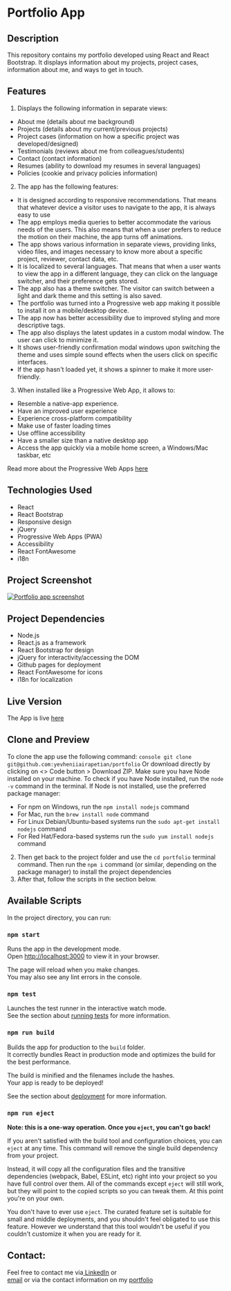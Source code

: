 # Portfolio App

## Description
This repository contains my portfolio developed using React and React Bootstrap. It displays information about my projects, project cases, information about me, and ways to get in touch.

## Features
1. Displays the following information in separate views:
- About me (details about me background)
- Projects (details about my current/previous projects)
- Project cases (information on how a specific project was developed/designed)
- Testimonials (reviews about me from colleagues/students)
- Contact (contact information)
- Resumes (ability to download my resumes in several languages)
- Policies (cookie and privacy policies information)
  
2. The app has the following features:
  - It is designed according to responsive recommendations. That means that whatever device a visitor uses to navigate to the app, it is always easy to use
  - The app employs media queries to better accommodate the various needs of the users. This also means that when a user prefers to reduce the motion on their machine, the app turns off animations.
  - The app shows various information in separate views, providing links, video files, and images necessary to know more about a specific project, reviewer, contact data, etc.
  - It is localized to several languages. That means that when a user wants to view the app in a different language, they can click on the language switcher, and their preference gets stored.
  - The app also has a theme switcher. The visitor can switch between a light and dark theme and this setting is also saved.
  - The portfolio was turned into a Progressive web app making it possible to install it on a mobile/desktop device.
  - The app now has better accessibility due to improved styling and more descriptive tags.
  - The app also displays the latest updates in a custom modal window. The user can click to minimize it.
  - It shows user-friendly confirmation modal windows upon switching the theme and uses simple sound effects when the users click on specific interfaces.
  - If the app hasn't loaded yet, it shows a spinner to make it more user-friendly.
    
3. When installed like a Progressive Web App, it allows to:
- Resemble a native-app experience.
- Have an improved user experience
- Experience cross-platform compatibility
- Make use of faster loading times
- Use offline accessibility
- Have a smaller size than a native desktop app
- Access the app quickly via a mobile home screen, a Windows/Mac taskbar, etc

Read more about the Progressive Web Apps [here](https://www.itaims.com/blog/benefits-of-progressive-web-apps-pwa-advantages-and-disadvantages)

## Technologies Used
- React
- React Bootstrap
- Responsive design
- jQuery
- Progressive Web Apps (PWA)
- Accessibility
- React FontAwesome
- i18n

## Project Screenshot

<a href="https://ibb.co/7140dD9"><img src="https://i.ibb.co/gRVcL8n/2024-06-17-01h24-04.png" alt="Portfolio app screenshot" border="0"></a>

## Project Dependencies
- Node.js
- React.js as a framework
- React Bootstrap for design
- jQuery for interactivity/accessing the DOM
- Github pages for deployment
- React FontAwesome for icons
- i18n for localization


## Live Version
The App is live [here](https://yevheniiairapetian.com/#/)

## Clone and Preview 
To clone the app use the following command:
```console git clone git@github.com:yevheniiairapetian/portfolio```
Or download directly by clicking on <> Code button > Download ZIP. Make sure you have Node installed on your machine. To check if you have Node installed, run the ```node -v``` command in the terminal. If Node is not installed, use the preferred package manager:
- For npm on Windows, run the ```npm install nodejs``` command 
- For Mac, run the ```brew install node``` command
- For Linux Debian/Ubuntu-based systems run the ```sudo apt-get install nodejs``` command
- For Red Hat/Fedora-based systems run the ```sudo yum install nodejs```
command
2. Then get back to the project folder and use the ```cd portfolio``` terminal command. Then run the ```npm i``` command (or similar, depending on the package manager) to install the project dependencies
  3. After that, follow the scripts in the section below.


## Available Scripts

In the project directory, you can run:

### `npm start`

Runs the app in the development mode.\
Open [http://localhost:3000](http://localhost:3000) to view it in your browser.

The page will reload when you make changes.\
You may also see any lint errors in the console.

### `npm test`

Launches the test runner in the interactive watch mode.\
See the section about [running tests](https://facebook.github.io/create-react-app/docs/running-tests) for more information.

### `npm run build`

Builds the app for production to the `build` folder.\
It correctly bundles React in production mode and optimizes the build for the best performance.

The build is minified and the filenames include the hashes.\
Your app is ready to be deployed!

See the section about [deployment](https://facebook.github.io/create-react-app/docs/deployment) for more information.

### `npm run eject`

**Note: this is a one-way operation. Once you `eject`, you can't go back!**

If you aren't satisfied with the build tool and configuration choices, you can `eject` at any time. This command will remove the single build dependency from your project.

Instead, it will copy all the configuration files and the transitive dependencies (webpack, Babel, ESLint, etc) right into your project so you have full control over them. All of the commands except `eject` will still work, but they will point to the copied scripts so you can tweak them. At this point you're on your own.

You don't have to ever use `eject`. The curated feature set is suitable for small and middle deployments, and you shouldn't feel obligated to use this feature. However we understand that this tool wouldn't be useful if you couldn't customize it when you are ready for it.

## Contact:
Feel free to contact me via[ LinkedIn](https://www.linkedin.com/in/yevheniiairapetian/) or  
[email](mailto:contact@yevheniiairapetian.com) or 
via the contact information on my [portfolio](https://yevheniiairapetian.com/#/contact) 
